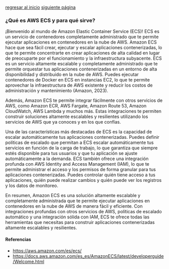 [regresar al inicio](README.md)                                                                                                     [siguiente página](como-usar.md)
### ¿Qué es AWS ECS y para qué sirve?

¡Bienvenido al mundo de Amazon Elastic Container Service (ECS)! ECS es un servicio de contenedores completamente administrado que te permite ejecutar aplicaciones en contenedores en la nube de AWS. Amazon ECS hace que sea fácil crear, ejecutar y escalar aplicaciones contenerizadas, lo que te permite concentrarte en crear aplicaciones de alta calidad en lugar de preocuparte por el funcionamiento y la infraestructura subyacente. ECS es un servicio altamente escalable y completamente administrado que te permite orquestar tus aplicaciones contenerizadas en un entorno de alta disponibilidad y distribuido en la nube de AWS. Puedes ejecutar contenedores de Docker en ECS en instancias EC2, lo que te permite aprovechar la infraestructura de AWS existente y reducir los costos de administración y mantenimiento (Amazon, 2023).

Además, Amazon ECS te permite integrar fácilmente con otros servicios de AWS, como Amazon ECR, AWS Fargate, Amazon Route 53, Amazon CloudWatch, AWS Lambda y muchos más. Estas integraciones te permiten construir soluciones altamente escalables y resilientes utilizando los servicios de AWS que ya conoces y en los que confías.

Una de las características más destacadas de ECS es la capacidad de escalar automáticamente tus aplicaciones contenerizadas. Puedes definir políticas de escalado que permitan a ECS escalar automáticamente tus servicios en función de la carga de trabajo, lo que garantiza que siempre estés disponible para tus usuarios y que tu aplicación se ajuste automáticamente a la demanda. ECS también ofrece una integración profunda con AWS Identity and Access Management (IAM), lo que te permite administrar el acceso y los permisos de forma granular para tus aplicaciones contenerizadas. Puedes controlar quién tiene acceso a tus aplicaciones, quién puede realizar cambios y quién puede ver los registros y los datos de monitoreo.

En resumen, Amazon ECS es una solución altamente escalable y completamente administrada que te permite ejecutar aplicaciones en contenedores en la nube de AWS de manera fácil y eficiente. Con integraciones profundas con otros servicios de AWS, políticas de escalado automático y una integración sólida con IAM, ECS te ofrece todas las herramientas que necesitas para construir aplicaciones contenerizadas altamente escalables y resilientes.

#### Referencias

* https://aws.amazon.com/es/ecs/
* https://docs.aws.amazon.com/es_es/AmazonECS/latest/developerguide/Welcome.html
